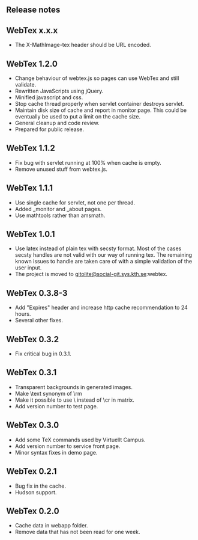 Release notes
-------------

## WebTex x.x.x

* The X-MathImage-tex header should be URL encoded.

## WebTex 1.2.0

* Change behaviour of webtex.js so pages can use WebTex and still validate.
* Rewritten JavaScripts using jQuery.
* Minified javascript and css.
* Stop cache thread properly when servlet container destroys servlet.
* Maintain disk size of cache and report in monitor page. This could be
  eventually be used to put a limit on the cache size.
* General cleanup and code review.
* Prepared for public release.

## WebTex 1.1.2

* Fix bug with servlet running at 100% when cache is empty.
* Remove unused stuff from webtex.js.

## WebTex 1.1.1

* Use single cache for servlet, not one per thread.
* Added _monitor and _about pages.
* Use mathtools rather than amsmath.

## WebTex 1.0.1

* Use latex instead of plain tex with secsty format. Most of the cases
  secsty handles are not valid with our way of running tex. The remaining
  known issues to handle are taken care of with a simple validation of
  the user input.
* The project is moved to gitolite@social-git.sys.kth.se:webtex.

## WebTex 0.3.8-3

* Add "Expires" header and increase http cache recommendation to 24 hours.
* Several other fixes.

## WebTex 0.3.2

* Fix critical bug in 0.3.1. 

## WebTex 0.3.1

* Transparent backgrounds in generated images.
* Make \text synonym of \rm
* Make it possible to use \\ instead of \cr in matrix.
* Add version number to test page.

## WebTex 0.3.0

* Add some TeX commands used by Virtuellt Campus. 
* Add version number to service front page.
* Minor syntax fixes in demo page.

## WebTex 0.2.1

* Bug fix in the cache.
* Hudson support.

## WebTex 0.2.0

* Cache data in webapp folder.
* Remove data that has not been read for one week.

